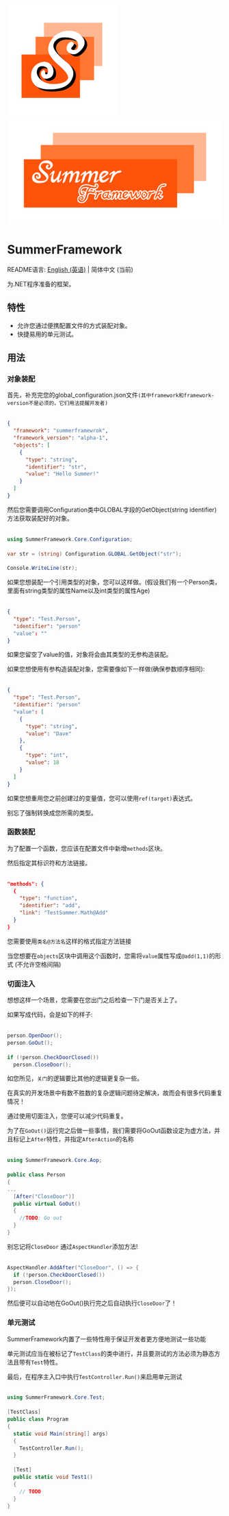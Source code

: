 ![ICON](../icon.png) ![LONG_ICON](../long_icon.png)

# SummerFramework

README语言: [English (英语)](../README.md) | 简体中文 (当前) 

为.NET程序准备的框架。

## 特性
- 允许您通过便携配置文件的方式装配对象。
- 快捷易用的单元测试。

## 用法

### 对象装配

首先，补充完您的global_configuration.json文件`(其中framework和framework-version不是必须的，它们用法提醒开发者)`

```json

{
  "framework": "summerframewrok",
  "framework_version": "alpha-1",
  "objects": [
    {
      "type": "string",
      "identifier": "str",
      "value": "Hello Summer!"
    }
  ]
}

```

然后您需要调用Configuration类中GLOBAL字段的GetObject(string identifier)方法获取装配好的对象。

```c#

using SummerFramework.Core.Configuration;

var str = (string) Configuration.GLOBAL.GetObject("str");

Console.WriteLine(str);

```
如果您想装配一个引用类型的对象，您可以这样做。(假设我们有一个Person类，里面有string类型的属性Name以及int类型的属性Age)

```json

{
  "type": "Test.Person",
  "identifier": "person"
  "value": ""
}

```

如果您留空了value的值，对象将会由其类型的无参构造装配。

如果您想使用有参构造装配对象，您需要像如下一样做(确保参数顺序相同):

```json

{
  "type": "Test.Person",
  "identifier": "person"
  "value": [
    {
      "type": "string",
      "value": "Dave"
    },
    {
      "type": "int",
      "value": 18
    }
  ]
}

```

如果您想重用您之前创建过的变量值，您可以使用`ref(target)`表达式。

别忘了强制转换成您所需的类型。

### 函数装配

为了配置一个函数，您应该在配置文件中新增`methods`区块。

然后指定其标识符和方法链接。

```json

"methods": {
  {
    "type": "function",
    "identifier": "add",
    "link": "TestSummer.Math@Add"
  }
}

```

您需要使用`类名@方法名`这样的格式指定方法链接

当您想要在`objects`区块中调用这个函数时，您需将`value`属性写成`@add(1,1)`的形式 (不允许空格间隔)

### 切面注入

想想这样一个场景，您需要在您出门之后检查一下门是否关上了。

如果写成代码，会是如下的样子:

```c#

person.OpenDoor();
person.GoOut();

if (!person.CheckDoorClosed())
  person.CloseDoor();

```

如您所见，`关门`的逻辑要比其他的逻辑更复杂一些。

在真实的开发场景中有数不胜数的复杂逻辑问题待定解决，故而会有很多代码重复情况！

通过使用切面注入，您便可以减少代码重复。

为了在`GoOut()`运行完之后做一些事情，我们需要将GoOut函数设定为虚方法，并且标记上`After`特性，并指定`AfterAction`的名称

```c#

using SummerFramework.Core.Aop;

public class Person
{
...
  [After("CloseDoor")]
  public virtual GoOut()
  {
    //TODO: Go out
  }
}
```

别忘记将`CloseDoor` 通过`AspectHandler`添加方法!

```c#

AspectHandler.AddAfter("CloseDoor", () => {
  if (!person.CheckDoorClosed())
  person.CloseDoor();
});

```

然后便可以自动地在GoOut()执行完之后自动执行`CloseDoor`了！

### 单元测试

SummerFramework内置了一些特性用于保证开发者更方便地测试一些功能 

单元测试应当在被标记了`TestClass`的类中进行，并且要测试的方法必须为静态方法且带有`Test`特性。

最后，在程序主入口中执行`TestController.Run()`来启用单元测试

```c#

using SummerFramework.Core.Test;

[TestClass]
public class Program
{
  static void Main(string[] args)
  {
    TestController.Run();
  }

  [Test]
  public static void Test1()
  {
    // TODO
  }
}

```
